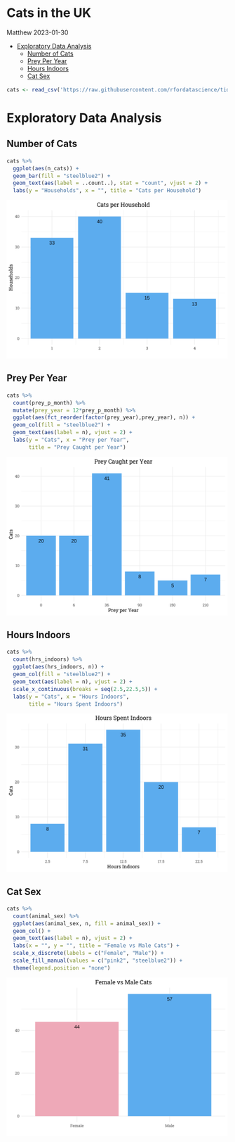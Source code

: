 Cats in the UK
================
Matthew
2023-01-30

- <a href="#exploratory-data-analysis"
  id="toc-exploratory-data-analysis">Exploratory Data Analysis</a>
  - <a href="#number-of-cats" id="toc-number-of-cats">Number of Cats</a>
  - <a href="#prey-per-year" id="toc-prey-per-year">Prey Per Year</a>
  - <a href="#hours-indoors" id="toc-hours-indoors">Hours Indoors</a>
  - <a href="#cat-sex" id="toc-cat-sex">Cat Sex</a>

``` r
cats <- read_csv('https://raw.githubusercontent.com/rfordatascience/tidytuesday/master/data/2023/2023-01-31/cats_uk_reference.csv')
```

# Exploratory Data Analysis

## Number of Cats

``` r
cats %>% 
  ggplot(aes(n_cats)) +
  geom_bar(fill = "steelblue2") +
  geom_text(aes(label = ..count..), stat = "count", vjust = 2) +
  labs(y = "Households", x = "", title = "Cats per Household")
```

![](UK-Cats_files/figure-gfm/unnamed-chunk-2-1.png)<!-- -->

## Prey Per Year

``` r
cats %>% 
  count(prey_p_month) %>% 
  mutate(prey_year = 12*prey_p_month) %>% 
  ggplot(aes(fct_reorder(factor(prey_year),prey_year), n)) +
  geom_col(fill = "steelblue2") + 
  geom_text(aes(label = n), vjust = 2) +
  labs(y = "Cats", x = "Prey per Year", 
       title = "Prey Caught per Year")
```

![](UK-Cats_files/figure-gfm/unnamed-chunk-3-1.png)<!-- -->

## Hours Indoors

``` r
cats %>% 
  count(hrs_indoors) %>% 
  ggplot(aes(hrs_indoors, n)) +
  geom_col(fill = "steelblue2") +
  geom_text(aes(label = n), vjust = 2) +
  scale_x_continuous(breaks = seq(2.5,22.5,5)) +
  labs(y = "Cats", x = "Hours Indoors", 
       title = "Hours Spent Indoors")
```

![](UK-Cats_files/figure-gfm/unnamed-chunk-4-1.png)<!-- -->

## Cat Sex

``` r
cats %>% 
  count(animal_sex) %>% 
  ggplot(aes(animal_sex, n, fill = animal_sex)) +
  geom_col() +
  geom_text(aes(label = n), vjust = 2) +
  labs(x = "", y = "", title = "Female vs Male Cats") +
  scale_x_discrete(labels = c("Female", "Male")) +
  scale_fill_manual(values = c("pink2", "steelblue2")) +
  theme(legend.position = "none")
```

![](UK-Cats_files/figure-gfm/unnamed-chunk-5-1.png)<!-- -->
